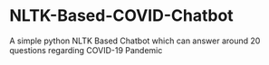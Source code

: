 # NLTK-Based-COVID-Chatbot
A simple python NLTK Based Chatbot which can answer around 20 questions regarding COVID-19 Pandemic
